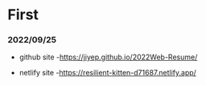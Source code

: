 # First 

### 2022/09/25

* github site
  -https://jiyep.github.io/2022Web-Resume/

* netlify site
  -https://resilient-kitten-d71687.netlify.app/


